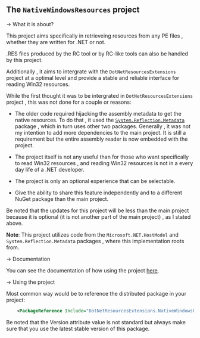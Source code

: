 ## The `NativeWindowsResources` project

-> What it is about?

This project aims specifically in retrieveing resources from any PE files , 
whether they are written for .NET or not.

.RES files produced by the RC tool or by RC-like tools can also be handled by this project.

Additionally , it aims to intergrate with the `DotNetResourcesExtensions` project at a optimal
level and provide a stable and reliable interface for reading Win32 resources.

While the first thought it was to be intergrated in `DotNetResourcesExtensions` project , 
this was not done for a couple or reasons:

- The older code required hijacking the assembly metadata to get the native resources. 
To do that , it used the [`System.Reflection.Metadata`](https://nuget.org/packages/system.reflection.metadata)
package , which in turn uses other two packages. Generally , it was not my intention to add more dependencies to
the main project.
It is still a requirement but the entire assembly reader is now embedded with the project.

- The project itself is not any useful than for those who want specifically to read Win32 resources , 
and reading Win32 resources is not in a every day life of a .NET developer.

- The project is only an optional experience that can be selectable.

- Give the ability to share this feature independently and to a different NuGet package than the 
main project.

Be noted that the updates for this project will be less than the main project because
it is optional (it is not another part of the main project) , as I stated above.

**Note**: This project utilizes code from the `Microsoft.NET.HostModel` 
and `System.Reflection.Metadata` packages , where this implementation roots from.

-> Documentation

You can see the documentation of how using the project [here](https://github.com/mdcdi1315/dotnetresourcesextensions/blob/master/Docs/Main.md).

-> Using the project

Most common way would be to reference the distributed package in your project:
~~~XML
	<PackageReference Include="DotNetResourcesExtensions.NativeWindowsResources" Version="1.0.0" />
~~~

Be noted that the Version attribute value is not standard but always make sure that you use the latest stable version of this package.
